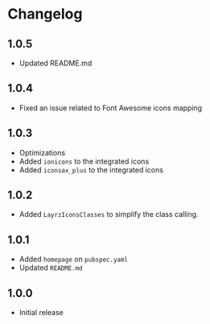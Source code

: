# Changelog

## 1.0.5

- Updated README.md

## 1.0.4

- Fixed an issue related to Font Awesome icons mapping

## 1.0.3

- Optimizations
- Added `ionicons` to the integrated icons
- Added `iconsax_plus` to the integrated icons

## 1.0.2

- Added `LayrzIconsClasses` to simplify the class calling.

## 1.0.1

- Added `homepage` on `pubspec.yaml`
- Updated `README.md`

## 1.0.0

- Initial release
